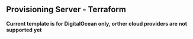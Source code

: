 ## Provisioning Server - Terraform

**Current template is for DigitalOcean only, orther cloud providers are not supported yet**
